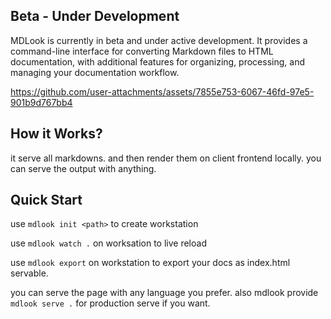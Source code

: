 ## Beta - Under Development

MDLook is currently in beta and under active development. It provides a command-line interface for converting Markdown files to HTML documentation, with additional features for organizing, processing, and managing your documentation workflow.

https://github.com/user-attachments/assets/7855e753-6067-46fd-97e5-901b9d767bb4

## How it Works?

it serve all markdowns. and then render them on client frontend locally.
you can serve the output with anything.

## Quick Start

use `mdlook init <path>`
to create workstation

use `mdlook watch .` on worksation to live reload

use `mdlook export` on workstation to export your docs as index.html servable.

you can serve the page with any language you prefer.
also mdlook provide `mdlook serve .` for production serve if you want.
